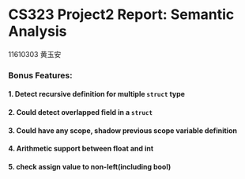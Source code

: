 # CS323 Project2 Report: Semantic Analysis 

11610303 黄玉安





### Bonus Features:

#### 1. Detect recursive definition for multiple `struct` type



#### 2. Could detect overlapped field in a `struct`



#### 3. Could have any scope, shadow previous scope variable definition



#### 4. Arithmetic support between float and int



#### 5. check assign value to non-left(including bool)







